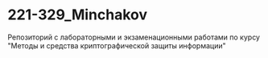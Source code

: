 # 221-329_Minchakov
Репозиторий с лабораторными и экзаменационными работами по курсу "Методы и средства криптографической защиты информации"
